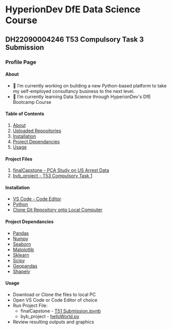 # HyperionDev DfE Data Science Course

## DH22090004246 T53 Compulsory Task 3 Submission

### Profile Page

#### About 
- 🔭 I’m currently working on building a new _Python_-based platform to take my self-employed consultancy business to the next level.
- 🌱 I’m currently learning Data Science through HyperionDev's DfE Bootcamp Course
#### Table of Contents
1. [About](#about)
1. [Uploaded Repositories](#uploaded-repositories)
1. [Installation](#installation)
1. [Project Dependancies](#project-dependancies)
1. [Usage](#usage)
#### Project Files
1. [finalCapstone - PCA Study on US Arrest Data](https://github.com/DH22090004246/finalCapstone)
1. [byb_project - T53 Compulsory Task 1](https://github.com/DH22090004246/byb_project)
#### Installation
* [VS Code - Code Editor](https://code.visualstudio.com/download)
* [Python](https://www.python.org/downloads/)
* [Clone Git Repository onto Local Computer](https://docs.github.com/en/repositories/creating-and-managing-repositories/cloning-a-repository)
#### Project Dependancies
* [Pandas](https://pandas.pydata.org/docs/getting_started/install.html)
* [Numpy](https://numpy.org/install/)
* [Seaborn](https://seaborn.pydata.org/installing.html)
* [Matplotlib](https://matplotlib.org/stable/users/installing/index.html)
* [Sklearn](https://scikit-learn.org/stable/install.html)
* [Scipy](https://scipy.org/install/)
* [Geopandas](https://geopandas.org/en/stable/getting_started/install.html)
* [Shapely](https://shapely.readthedocs.io/en/stable/installation.html)
#### Usage
* Download or Clone the files to local PC
* Open VS Code or Code Editor of choice
* Run Project File:
  * finalCapstone - [T51 Submission.ipynb](https://github.com/DH22090004246/finalCapstone/blob/main/T51%20Submission.ipynb)
  * byb_project - [helloWorld.py](https://github.com/DH22090004246/byb_project/blob/main/helloWorld.py)
* Review resulting outputs and graphics
